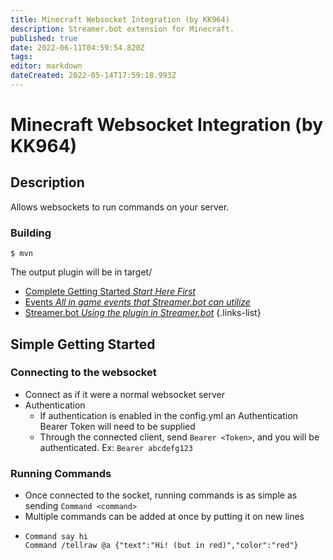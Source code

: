 ```yaml
---
title: Minecraft Websocket Integration (by KK964)
description: Streamer.bot extension for Minecraft.
published: true
date: 2022-06-11T04:59:54.820Z
tags: 
editor: markdown
dateCreated: 2022-05-14T17:59:18.993Z
---
```


# Minecraft Websocket Integration (by KK964)

## Description
 Allows websockets to run commands on your server.

### Building
    $ mvn
The output plugin will be in target/

* [Complete Getting Started *Start Here First*](/integrated-games/minecraft/getting-started)
* [Events *All in game events that Streamer.bot can utilize*](/integrated-games/minecraft/events)
* [Streamer.bot *Using the plugin in Streamer.bot*](/integrated-games/minecraft/streamer-bot)
{.links-list}

## Simple Getting Started

### Connecting to the websocket
- Connect as if it were a normal websocket server
- Authentication
  - If authentication is enabled in the config.yml an Authentication Bearer Token will need to be supplied
  - Through the connected client, send `Bearer <Token>`, and you will be authenticated. Ex: `Bearer abcdefg123`

### Running Commands
- Once connected to the socket, running commands is as simple as sending `Command <command>`
- Multiple commands can be added at once by putting it on new lines
- ```
  Command say hi
  Command /tellraw @a {"text":"Hi! (but in red)","color":"red"}